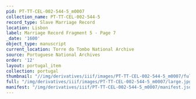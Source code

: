```yaml
---
pid: PT-TT-CEL-002-544-5_m0007
collection_name: PT-TT-CEL-002-544-5
record_type: Slave Marriage Record
location: Lisbon
label: Marriage Record Fragment 5 - Page 7
_date: '1600'
object_type: manuscript
current_location: Torre do Tombo National Archive
source: Portuguese National Archives
order: '12'
layout: portugal_item
collection: portugal
thumbnail: "//img/derivatives/iiif/images/PT-TT-CEL-002-544-5_m0007/full/250,/0/default.jpg"
full: "/img/derivatives/iiif/images/PT-TT-CEL-002-544-5_m0007/large.jpg"
manifest: "/img/derivatives/iiif/PT-TT-CEL-002-544-5_m0007/manifest.json"
---
```

